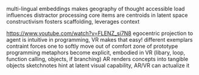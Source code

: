 multi-lingual embeddings makes geography of thought accessible
load influences distractor processing
core items are centroids in latent space
constructivism fosters scaffolding, leverages context

https://www.youtube.com/watch?v=FLENZ_si7N8
egocentric projection to agent is intuitive in programming, VR makes that easy!
different exemplars contraint forces one to softly move out of comfort zone of prototype
programming metaphors become explicit, embodied in VR (libary, loop, function calling, objects, if branching)
AR renders concepts into tangible objects
sketchnotes hint at latent visual capability, AR/VR can actualize it